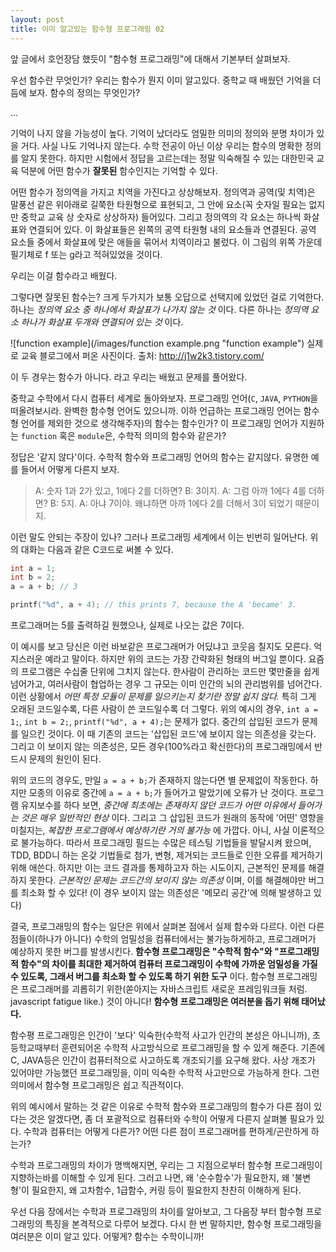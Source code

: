```yaml
---
layout: post
title: 이미 알고있는 함수형 프로그래밍 02
---
```


앞 글에서 호언장담 했듯이 "함수형 프로그래밍"에 대해서 기본부터 살펴보자.

우선 함수란 무엇인가? 우리는 함수가 뭔지 이미 알고있다. 중학교 때 배웠던 기억을 더듬에 보자. 함수의 정의는 무엇인가?

...

기억이 나지 않을 가능성이 높다. 기억이 났더라도 엄밀한 의미의 정의와 분명 차이가 있을 거다. 사실 나도 기억나지 않는다. 수학 전공이 아닌 이상 우리는 함수의 명확한 정의를 알지 못한다. 하지만 시험에서 정답을 고르는데는 정말 익숙해질 수 있는 대한민국 교육 덕분에 어떤 함수가 **잘못된** 함수인지는 기억할 수 있다.

어떤 함수가 정의역을 가지고 치역을 가진다고 상상해보자. 정의역과 공역(및 치역)은 말풍선 같은 위아래로 길쭉한 타원형으로 표현되고, 그 안에 요소(꼭 숫자일 필요는 없지만 중학교 교육 상 숫자로 상상하자) 들어있다. 그리고 정의역의 각 요소는 하나씩 화살표와 연결되어 있다. 이 화살표들은 왼쪽의 공역 타원형 내의 요소들과 연결된다. 공역 요소들 중에서 화살표에 맞은 애들을 묶어서 치역이라고 불렀다. 이 그림의 위쪽 가운데 필기체로 f 또는 g라고 적혀있었을 것이다.

우리는 이걸 함수라고 배웠다.

그렇다면 잘못된 함수는? 크게 두가지가 보통 오답으로 선택지에 있었던 걸로 기억한다. 하나는 *정의역 요소 중 하나에서 화살표가 나가지 않는 것* 이다. 다른 하나는 *정의역 요소 하나가 화살표 두개와 연결되어 있는 것* 이다.

![function example](/images/function example.png "function example")
실제로 교육 블로그에서 퍼온 사진이다.
출처: <http://j1w2k3.tistory.com/>

이 두 경우는 함수가 아니다. 라고 우리는 배웠고 문제를 풀어왔다.

중학교 수학에서 다시 컴퓨터 세계로 돌아와보자. 프로그래밍 언어(`C`, `JAVA`, `PYTHON`을 떠올려보시라. 완벽한 함수형 언어도 있으니까. 이하 언급하는 프로그래밍 언어는 함수형 언어를 제외한 것으로 생각해주자)의 함수는 함수인가? 이 프로그래밍 언어가 지원하는 `function` 혹은 `module`은, 수학적 의미의 함수와 같은가?

정답은 '같지 않다'이다. 수학적 함수와 프로그래밍 언어의 함수는 같지않다. 유명한 예를 들어서 어떻게 다른지 보자.

> A: 숫자 1과 2가 있고, 1에다 2를 더하면?
> B: 3이지.
> A: 그럼 아까 1에다 4를 더하면?
> B: 5지.
> A: 아냐 7이야. 왜냐하면 아까 1에다 2를 더해서 3이 되었기 때문이지.

이런 말도 안되는 주장이 있나? 그러나 프로그래밍 세계에서 이는 빈번히 일어난다. 위의 대화는 다음과 같은 C코드로 써볼 수 있다.

```c
int a = 1;
int b = 2;
a = a + b; // 3

printf("%d", a + 4); // this prints 7, because the A 'became' 3.
```

프로그래머는 5를 출력하길 원했으나, 실제로 나오는 값은 7이다.

이 예시를 보고 당신은 이런 바보같은 프로그래머가 어딨냐고 코웃음 칠지도 모른다. 억지스러운 예라고 말이다. 하지만 위의 코드는 가장 간략화된 형태의 버그일 뿐이다. 요즘의 프로그램은 수십줄 단위에 그치지 않는다. 한사람이 관리하는 코드만 몇만줄을 쉽게 넘어가고, 여러사람이 협업하는 경우 그 규모는 이미 인간의 뇌의 관리범위를 넘어간다. 이런 상황에서 *어떤 특정 모듈이 문제를 일으키는지 찾기란 정말 쉽지 않다.* 특히 그게 오래된 코드일수록, 다른 사람이 쓴 코드일수록 더 그렇다. 위의 예시의 경우, `int a = 1;`, `int b = 2;`, `printf("%d", a + 4);`는 문제가 없다. 중간의 삽입된 코드가 문제를 일으킨 것이다. 이 때 기존의 코드는 '삽입된 코드'에 보이지 않는 의존성을 갖는다. 그리고 이 보이지 않는 의존성은, 모든 경우(100%라고 확신한다)의 프로그래밍에서 반드시 문제의 원인이 된다.

위의 코드의 경우도, 만일 `a = a + b;`가 존재하지 않는다면 별 문제없이 작동한다. 하지만 모종의 이유로 중간에 `a = a + b;`가 들어가고 말았기에 오류가 난 것이다. 프로그램 유지보수를 하다 보면, *중간에 최초에는 존재하지 않던 코드가 어떤 이유에서 들어가는 것은 매우 일반적인 현상* 이다. 그리고 그 삽입된 코드가 원래의 동작에 '어떤' 영향을 미칠지는, *복잡한 프로그램에서 예상하기란 거의 불가능* 에 가깝다. 아니, 사실 이론적으로 불가능하다. 따라서 프로그래밍 필드는 수많은 테스팅 기법들을 발달시켜 왔으며, TDD, BDD니 하는 온갖 기법들로 첨가, 변형, 제거되는 코드들로 인한 오류를 제거하기위해 애쓴다. 하지만 이는 코드 결과를 통제하고자 하는 시도이지, 근본적인 문제를 해결하지 못한다. *근본적인 문제는 코드간의 보이지 않는 의존성* 이며, 이를 해결해야만 버그를 최소화 할 수 있다! (이 경우 보이지 않는 의존성은 '메모리 공간'에 의해 발생하고 있다)

결국, 프로그래밍의 함수는 일단은 위에서 살펴본 점에서 실제 함수와 다르다. 이런 다른 점들이(하나가 아니다) 수학의 엄밀성을 컴퓨터에서는 불가능하게하고, 프로그래머가 예상하지 못한 버그를 발생시킨다. **함수형 프로그래밍은 "수학적 함수"와 "프로그래밍적 함수"의 차이를 최대한 제거하여 컴퓨터 프로그래밍이 수학에 가까운 엄밀성을 가질 수 있도록, 그래서 버그를 최소화 할 수 있도록 하기 위한 도구** 이다. 함수형 프로그래밍은 프로그래머를 괴롭히기 위한(쏟아지는 자바스크립트 새로운 프레임워크들 처럼. javascript fatigue like.) 것이 아니다! **함수형 프로그래밍은 여러분을 돕기 위해 태어났다.**

함수평 프로그래밍은 인간이 '보다' 익숙한(수학적 사고가 인간의 본성은 아니니까), 초등학교때부터 훈련되어온 수학적 사고방식으로 프로그래밍을 할 수 있게 해준다. 기존에 C, JAVA등은 인간이 컴퓨터적으로 사고하도록 개조되기를 요구해 왔다. 사상 개조가 있어야만 가능했던 프로그래밍을, 이미 익숙한 수학적 사고만으로 가능하게 한다. 그런 의미에서 함수형 프로그래밍은 쉽고 직관적이다.

위의 예시에서 말하는 것 같은 이유로 수학적 함수와 프로그래밍의 함수가 다른 점이 있다는 것은 알겠다면, 좀 더 포괄적으로 컴퓨터와 수학이 어떻게 다른지 살펴볼 필요가 있다. 수학과 컴퓨터는 어떻게 다른가? 어떤 다른 점이 프로그래머를 편하게/곤란하게 하는가?

수학과 프로그래밍의 차이가 명백해지면, 우리는 그 지점으로부터 함수형 프로그래밍이 지향하는바를 이해할 수 있게 된다. 그러고 나면, 왜 '순수함수'가 필요한지, 왜 '불변형'이 필요한지, 왜 고차함수, 1급함수, 커링 등이 필요한지 찬찬히 이해하게 된다.

우선 다음 장에서는 수학과 프로그래밍의 차이를 알아보고, 그 다음장 부터 함수형 프로그래밍의 특징을 본격적으로 다루어 보겠다. 다시 한 번 말하지만, 함수형 프로그래밍을 여러분은 이미 알고 있다. 어떻게? 함수는 수학이니까!
